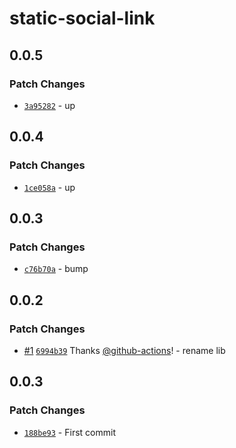 # static-social-link

## 0.0.5

### Patch Changes

- [`3a95282`](https://github.com/Ennoriel/social-links/commit/3a9528248c2bb25d9aca8ae0b1bfba1b76ad0477) - up

## 0.0.4

### Patch Changes

- [`1ce058a`](https://github.com/Ennoriel/social-links/commit/1ce058a7a7bf91d00ff24d060650d50f918f58e6) - up

## 0.0.3

### Patch Changes

- [`c76b70a`](https://github.com/Ennoriel/social-links/commit/c76b70abe6569245e801d783e6ad14706e666b08) - bump

## 0.0.2

### Patch Changes

- [#1](https://github.com/Ennoriel/social-links/pull/1) [`6994b39`](https://github.com/Ennoriel/social-links/commit/6994b3973adb0d9fd52a6d4c11148333236c19fd) Thanks [@github-actions](https://github.com/apps/github-actions)! - rename lib

## 0.0.3

### Patch Changes

- [`188be93`](https://github.com/Ennoriel/social-links/commit/188be937b94d78b41f7a026b438cb0443689c2cf) - First commit
